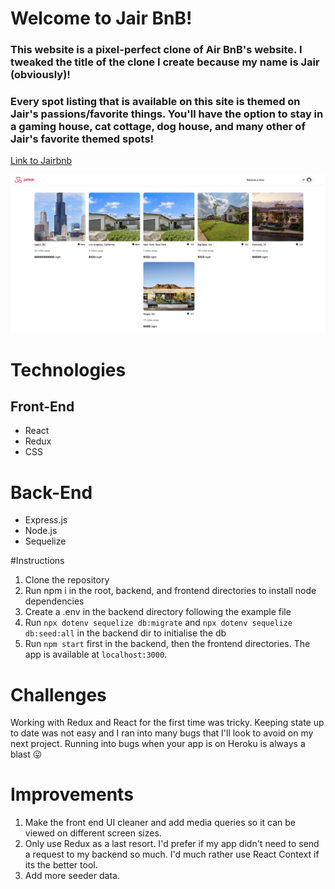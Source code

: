 # Welcome to Jair BnB!

### This website is a pixel-perfect clone of Air BnB's website. I tweaked the title of the clone I create because my name is Jair (obviously)!

### Every spot listing that is available on this site is themed on Jair's passions/favorite things. You'll have the option to stay in a gaming house, cat cottage, dog house, and many other of Jair's favorite themed spots!


[Link to Jairbnb](https://jair-bnb.herokuapp.com/)

![alt text](./frontend/src/components/Navigation/images/Screen%20Shot%202022-08-01%20at%206.58.10%20AM.png)

# Technologies
## Front-End
- React
- Redux
- CSS

# Back-End
- Express.js
- Node.js
- Sequelize

#Instructions

1. Clone the repository
2. Run npm i in the root, backend, and frontend directories to install node dependencies
3. Create a .env in the backend directory following the example file
4. Run `npx dotenv sequelize db:migrate` and `npx dotenv sequelize db:seed:all` in the backend dir to initialise the db
5. Run `npm start` first in the backend, then the frontend directories. The app is available at `localhost:3000`.

# Challenges
Working with Redux and React for the first time was tricky. Keeping state up to date was not easy and I ran into many bugs that I'll look to avoid on my next project. Running into bugs when your app is on Heroku is always a blast 😛

# Improvements
1. Make the front end UI cleaner and add media queries so it can be viewed on different screen sizes.
2. Only use Redux as a last resort. I'd prefer if my app didn't need to send a request to my backend so much. I'd much rather use React Context if its the better tool.
3. Add more seeder data.
